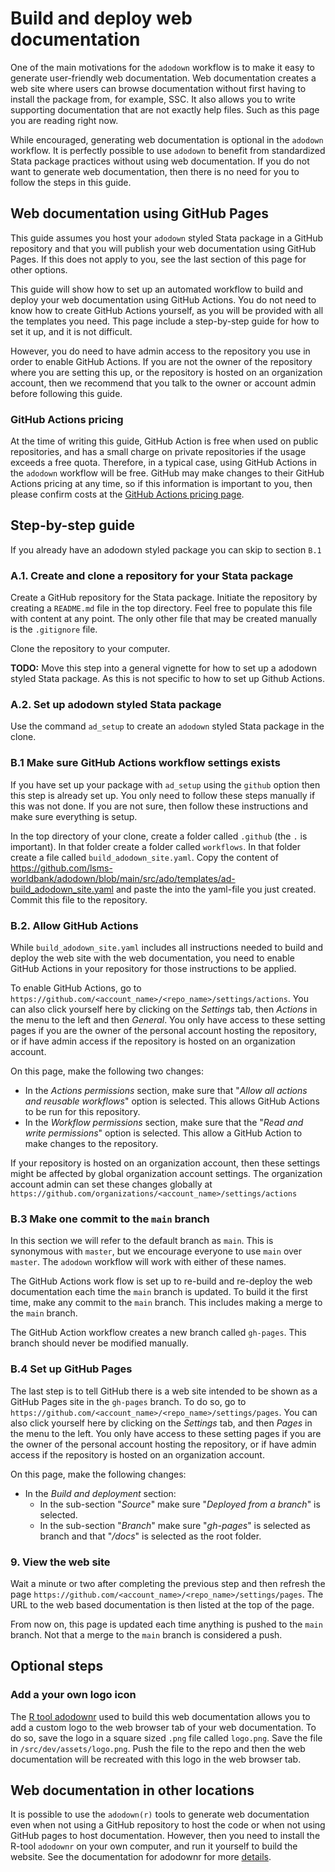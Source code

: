 # Build and deploy web documentation

One of the main motivations for the `adodown` workflow is to
make it easy to generate user-friendly web documentation.
Web documentation creates a web site where users can browse documentation
without first having to install the package from, for example, SSC.
It also allows you to write supporting documentation
that are not exactly help files.
Such as this page you are reading right now.

While encouraged,
generating web documentation is optional in the `adodown` workflow.
It is perfectly possible to use `adodown` to benefit from
standardized Stata package practices without using web documentation.
If you do not want to generate web documentation,
then there is no need for you to follow the steps in this guide.

## Web documentation using GitHub Pages

This guide assumes you host
your `adodown` styled Stata package in a GitHub repository
and that you will publish your web documentation using GitHub Pages.
If this does not apply to you,
see the last section of this page for other options.

This guide will show how to set up an automated workflow
to build and deploy your web documentation using GitHub Actions.
You do not need to know how to create GitHub Actions yourself,
as you will be provided with all the templates you need.
This page include a step-by-step guide for how to set it up,
and it is not difficult.

However, you do need to have admin access to
the repository you use in order to enable GitHub Actions.
If you are not the owner of the repository where you are setting this up,
or the repository is hosted on an organization account,
then we recommend that you talk to the owner or account admin
before following this guide.

### GitHub Actions pricing

At the time of writing this guide,
GitHub Action is free when used on public repositories,
and has a small charge on private repositories
if the usage exceeds a free quota.
Therefore, in a typical case,
using GitHub Actions in the `adodown` workflow will be free.
GitHub may make changes to their GitHub Actions pricing at any time,
so if this information is important to you, then please confirm costs at the
[GitHub Actions pricing page](https://docs.github.com/en/billing/managing-billing-for-github-actions/about-billing-for-github-actions).

## Step-by-step guide

If you already have an adodown styled package you can skip to section `B.1`

### A.1. Create and clone a repository for your Stata package

Create a GitHub repository for the Stata package.
Initiate the repository by creating a `README.md` file in the top directory.
Feel free to populate this file with content at any point.
The only other file that may be created manually is the `.gitignore` file.

Clone the repository to your computer.

**TODO:** Move this step into a general vignette for how to set up a adodown styled Stata package. As this is not specific to how to set up Github Actions.

### A.2. Set up adodown styled Stata package

Use the command `ad_setup` to create an
`adodown` styled Stata package in the clone.

### B.1 Make sure GitHub Actions workflow settings exists

If you have set up your package with `ad_setup` using the `github` option then this step is already set up.
You only need to follow these steps manually if this was not done.
If you are not sure, then follow these instructions and make sure everything is setup.

In the top directory of your clone, create a folder called `.github`
(the `.` is important).
In that folder create a folder called `workflows`.
In that folder create a file called `build_adodown_site.yaml`.
Copy the content of
https://github.com/lsms-worldbank/adodown/blob/main/src/ado/templates/ad-build_adodown_site.yaml
and paste the into the yaml-file you just created.
Commit this file to the repository.

### B.2. Allow GitHub Actions

While `build_adodown_site.yaml` includes all instructions needed to
build and deploy the web site with the web documentation,
you need to enable GitHub Actions in your repository for those instructions to be applied.

To enable GitHub Actions,
go to `https://github.com/<account_name>/<repo_name>/settings/actions`.
You can also click yourself here by clicking on the _Settings_ tab,
then _Actions_ in the menu to the left and then _General_.
You only have access to these setting pages
if you are the owner of the personal account hosting the repository,
or if have admin access if the repository is hosted on an organization account.

On this page, make the following two changes:

* In the _Actions permissions_ section,
make sure that "_Allow all actions and reusable workflows_" option is selected.
This allows GitHub Actions to be run for this repository.
* In the _Workflow permissions_ section,
make sure that the "_Read and write permissions_" option is selected.
This allow a GitHub Action to make changes to the repository.

If your repository is hosted on an organization account,
then these settings might be affected by global organization account settings.
The organization account admin can set these changes globally at
`https://github.com/organizations/<account_name>/settings/actions`

### B.3 Make one commit to the `main` branch

In this section we will refer to the default branch as `main`.
This is synonymous with `master`,
but we encourage everyone to use `main` over `master`.
The `adodown` workflow will work with either of these names.

The GitHub Actions work flow is set up to re-build and re-deploy
the web documentation each time the `main` branch is updated.
To build it the first time, make any commit to the `main` branch.
This includes making a merge to the `main` branch.

The GitHub Action workflow creates a new branch called `gh-pages`.
This branch should never be modified manually.

### B.4 Set up GitHub Pages

The last step is to tell GitHub there is a web site intended to be shown
as a GitHub Pages site in the `gh-pages` branch.
To do so, go to
`https://github.com/<account_name>/<repo_name>/settings/pages`.
You can also click yourself here by clicking on the _Settings_ tab,
and then _Pages_ in the menu to the left.
You only have access to these setting pages
if you are the owner of the personal account hosting the repository,
or if have admin access if the repository is hosted on an organization account.

On this page, make the following changes:

* In the _Build and deployment_ section:
  * In the sub-section "_Source_" make sure "_Deployed from a branch_" is selected.
  * In the sub-section "_Branch_" make sure "_gh-pages_" is selected as branch and that "_/docs_" is selected as the root folder.

### 9. View the web site

Wait a minute or two after completing the previous step
and then refresh the page
`https://github.com/<account_name>/<repo_name>/settings/pages`.
The URL to the web based documentation is then listed at the top of the page.

From now on, this page is updated each time
anything is pushed to the `main` branch.
Not that a merge to the `main` branch is considered a push.

## Optional steps

### Add a your own logo icon

The [R tool adodownr](https://github.com/arthur-shaw/adodown) used to build this web documentation
allows you to add a custom logo to the web browser tab of your web documentation.
To do so, save the logo in a square sized `.png` file called `logo.png`.
Save the file in `/src/dev/assets/logo.png`.
Push the file to the repo and then the web documentation will be recreated with this logo in the web browser tab.

## Web documentation in other locations

It is possible to use the `adodown(r)` tools to generate web documentation
even when not using a GitHub repository to host the code or
when not using GitHub pages to host documentation.
However, then you need to install the R-tool `adodownr` on your own computer,
and run it yourself to build the website.
See the documentation for adodownr for more [details](https://github.com/lsms-worldbank/adodownr).
